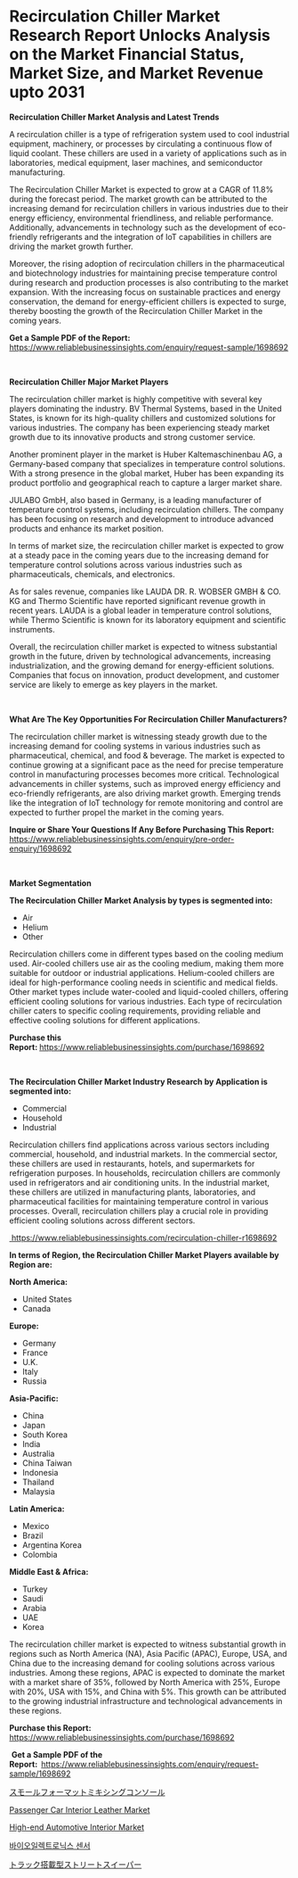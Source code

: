 <p><h1>Recirculation Chiller Market Research Report Unlocks Analysis on the Market Financial Status, Market Size, and Market Revenue upto 2031</h1></p><p><strong>Recirculation Chiller Market Analysis and Latest Trends</strong></p>
<p><p>A recirculation chiller is a type of refrigeration system used to cool industrial equipment, machinery, or processes by circulating a continuous flow of liquid coolant. These chillers are used in a variety of applications such as in laboratories, medical equipment, laser machines, and semiconductor manufacturing.</p><p>The Recirculation Chiller Market is expected to grow at a CAGR of 11.8% during the forecast period. The market growth can be attributed to the increasing demand for recirculation chillers in various industries due to their energy efficiency, environmental friendliness, and reliable performance. Additionally, advancements in technology such as the development of eco-friendly refrigerants and the integration of IoT capabilities in chillers are driving the market growth further.</p><p>Moreover, the rising adoption of recirculation chillers in the pharmaceutical and biotechnology industries for maintaining precise temperature control during research and production processes is also contributing to the market expansion. With the increasing focus on sustainable practices and energy conservation, the demand for energy-efficient chillers is expected to surge, thereby boosting the growth of the Recirculation Chiller Market in the coming years.</p></p>
<p><strong>Get a Sample PDF of the Report:&nbsp;</strong> <a href="https://www.reliablebusinessinsights.com/enquiry/request-sample/1698692">https://www.reliablebusinessinsights.com/enquiry/request-sample/1698692</a></p>
<p>&nbsp;</p>
<p><strong>Recirculation Chiller Major Market Players</strong></p>
<p><p>The recirculation chiller market is highly competitive with several key players dominating the industry. BV Thermal Systems, based in the United States, is known for its high-quality chillers and customized solutions for various industries. The company has been experiencing steady market growth due to its innovative products and strong customer service.</p><p>Another prominent player in the market is Huber Kaltemaschinenbau AG, a Germany-based company that specializes in temperature control solutions. With a strong presence in the global market, Huber has been expanding its product portfolio and geographical reach to capture a larger market share.</p><p>JULABO GmbH, also based in Germany, is a leading manufacturer of temperature control systems, including recirculation chillers. The company has been focusing on research and development to introduce advanced products and enhance its market position.</p><p>In terms of market size, the recirculation chiller market is expected to grow at a steady pace in the coming years due to the increasing demand for temperature control solutions across various industries such as pharmaceuticals, chemicals, and electronics.</p><p>As for sales revenue, companies like LAUDA DR. R. WOBSER GMBH & CO. KG and Thermo Scientific have reported significant revenue growth in recent years. LAUDA is a global leader in temperature control solutions, while Thermo Scientific is known for its laboratory equipment and scientific instruments.</p><p>Overall, the recirculation chiller market is expected to witness substantial growth in the future, driven by technological advancements, increasing industrialization, and the growing demand for energy-efficient solutions. Companies that focus on innovation, product development, and customer service are likely to emerge as key players in the market.</p></p>
<p>&nbsp;</p>
<p><strong>What Are The Key Opportunities For Recirculation Chiller Manufacturers?</strong></p>
<p><p>The recirculation chiller market is witnessing steady growth due to the increasing demand for cooling systems in various industries such as pharmaceutical, chemical, and food & beverage. The market is expected to continue growing at a significant pace as the need for precise temperature control in manufacturing processes becomes more critical. Technological advancements in chiller systems, such as improved energy efficiency and eco-friendly refrigerants, are also driving market growth. Emerging trends like the integration of IoT technology for remote monitoring and control are expected to further propel the market in the coming years.</p></p>
<p><strong>Inquire or Share Your Questions If Any Before Purchasing This Report:</strong> <a href="https://www.reliablebusinessinsights.com/enquiry/pre-order-enquiry/1698692">https://www.reliablebusinessinsights.com/enquiry/pre-order-enquiry/1698692</a></p>
<p>&nbsp;</p>
<p><strong>Market Segmentation</strong></p>
<p><strong>The Recirculation Chiller Market Analysis by types is segmented into:</strong></p>
<p><ul><li>Air</li><li>Helium</li><li>Other</li></ul></p>
<p><p>Recirculation chillers come in different types based on the cooling medium used. Air-cooled chillers use air as the cooling medium, making them more suitable for outdoor or industrial applications. Helium-cooled chillers are ideal for high-performance cooling needs in scientific and medical fields. Other market types include water-cooled and liquid-cooled chillers, offering efficient cooling solutions for various industries. Each type of recirculation chiller caters to specific cooling requirements, providing reliable and effective cooling solutions for different applications.</p></p>
<p><strong>Purchase this Report:&nbsp;</strong><a href="https://www.reliablebusinessinsights.com/purchase/1698692">https://www.reliablebusinessinsights.com/purchase/1698692</a></p>
<p>&nbsp;</p>
<p><strong>The Recirculation Chiller Market Industry Research by Application is segmented into:</strong></p>
<p><ul><li>Commercial</li><li>Household</li><li>Industrial</li></ul></p>
<p><p>Recirculation chillers find applications across various sectors including commercial, household, and industrial markets. In the commercial sector, these chillers are used in restaurants, hotels, and supermarkets for refrigeration purposes. In households, recirculation chillers are commonly used in refrigerators and air conditioning units. In the industrial market, these chillers are utilized in manufacturing plants, laboratories, and pharmaceutical facilities for maintaining temperature control in various processes. Overall, recirculation chillers play a crucial role in providing efficient cooling solutions across different sectors.</p></p>
<p><a href="https://www.reliablebusinessinsights.com/recirculation-chiller-r1698692">&nbsp;https://www.reliablebusinessinsights.com/recirculation-chiller-r1698692</a></p>
<p><strong>In terms of Region, the Recirculation Chiller Market Players available by Region are:</strong></p>
<p>
    <p> <strong> North America: </strong>
        <ul>
            <li>United States</li>
            <li>Canada</li>
        </ul>
        </p> 
    <p> <strong> Europe: </strong>
        <ul>
            <li>Germany</li>
            <li>France</li>
            <li>U.K.</li>
            <li>Italy</li>
            <li>Russia</li>
        </ul>
        </p> 
    <p> <strong> Asia-Pacific: </strong>
        <ul>
            <li>China</li>
            <li>Japan</li>
            <li>South Korea</li>
            <li>India</li>
            <li>Australia</li>
            <li>China Taiwan</li>
            <li>Indonesia</li>
            <li>Thailand</li>
            <li>Malaysia</li>
        </ul>
        </p> 
    <p> <strong> Latin America: </strong>
        <ul>
            <li>Mexico</li>
            <li>Brazil</li>
            <li>Argentina Korea</li>
            <li>Colombia</li>
        </ul>
        </p> 
    <p> <strong> Middle East & Africa: </strong>
        <ul>
            <li>Turkey</li>
            <li>Saudi</li>
            <li>Arabia</li>
            <li>UAE</li>
            <li>Korea</li>
        </ul>
    </p>
    </p>
<p><p>The recirculation chiller market is expected to witness substantial growth in regions such as North America (NA), Asia Pacific (APAC), Europe, USA, and China due to the increasing demand for cooling solutions across various industries. Among these regions, APAC is expected to dominate the market with a market share of 35%, followed by North America with 25%, Europe with 20%, USA with 15%, and China with 5%. This growth can be attributed to the growing industrial infrastructure and technological advancements in these regions.</p></p>
<p><strong>Purchase this Report: </strong><a href="https://www.reliablebusinessinsights.com/purchase/1698692">https://www.reliablebusinessinsights.com/purchase/1698692</a></p>
<p>&nbsp;<strong>Get a Sample PDF of the Report:&nbsp;&nbsp;</strong><a href="https://www.reliablebusinessinsights.com/enquiry/request-sample/1698692">https://www.reliablebusinessinsights.com/enquiry/request-sample/1698692</a></p>
<p><strong></strong></p>
<p><p><a href="https://github.com/DwightHuels1/Market-Research-Report-List-1/blob/main/4622822123708.md">スモールフォーマットミキシングコンソール</a></p><p><a href="https://github.com/yoshih12/Market-Research-Report-List-3/blob/main/passenger-car-interior-leather-market.md">Passenger Car Interior Leather Market</a></p><p><a href="https://github.com/castoriffic/Market-Research-Report-List-4/blob/main/high-end-automotive-interior-market.md">High-end Automotive Interior Market</a></p><p><a href="https://github.com/gambitz1998/Market-Research-Report-List-1/blob/main/6928407122564.md">바이오일렉트로닉스 센서</a></p><p><a href="https://medium.com/@saigekulas/%E3%83%88%E3%83%A9%E3%83%83%E3%82%AF%E6%90%AD%E8%BC%89%E5%9E%8B%E9%81%93%E8%B7%AF%E6%8E%83%E9%99%A4%E8%BB%8A%E3%81%AE%E5%B8%82%E5%A0%B4%E8%AA%BF%E6%9F%BB%E3%83%AC%E3%83%9D%E3%83%BC%E3%83%88%E3%81%AF-%E3%81%93%E3%81%AE%E5%B8%82%E5%A0%B4%E3%81%AE%E6%9C%80%E6%96%B0%E3%83%88%E3%83%AC%E3%83%B3%E3%83%89%E3%82%84%E6%88%90%E9%95%B7%E6%A9%9F%E4%BC%9A%E3%82%92%E6%98%8E%E3%82%89%E3%81%8B%E3%81%AB%E3%81%97%E3%81%BE%E3%81%99-6a488ac209ea">トラック搭載型ストリートスイーパー</a></p></p>